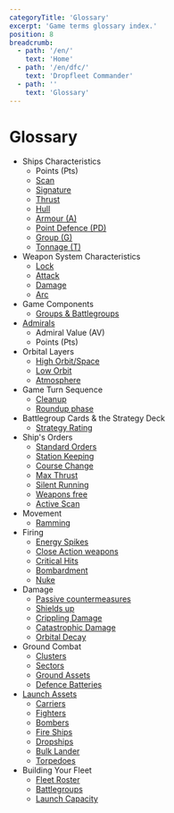 ```yaml
---
categoryTitle: 'Glossary'
excerpt: 'Game terms glossary index.'
position: 8
breadcrumb:
  - path: '/en/'
    text: 'Home'
  - path: '/en/dfc/'
    text: 'Dropfleet Commander'
  - path: ''
    text: 'Glossary'
---
```


# Glossary

* Ships Characteristics
  * Points (Pts)
  * [Scan](/en/dfc/the-basics/ships-characteristics#scan)
  * [Signature](/en/dfc/the-basics/ships-characteristics#signature)
  * [Thrust](/en/dfc/the-basics/ships-characteristics#thrust)
  * [Hull](/en/dfc/the-basics/ships-characteristics#hull)
  * [Armour (A)](/en/dfc/the-basics/ships-characteristics#armour-a)
  * [Point Defence (PD)](/en/dfc/the-basics/ships-characteristics#point-defence-pd)
  * [Group (G)](/en/dfc/the-basics/ships-characteristics#group-g)
  * [Tonnage (T)](/en/dfc/the-basics/ships-characteristics#tonnage-t)
* Weapon System Characteristics
  * [Lock](/en/dfc/the-basics/ships-characteristics#lock)
  * [Attack](/en/dfc/the-basics/ships-characteristics#attack)
  * [Damage](/en/dfc/the-basics/ships-characteristics#damage)
  * [Arc](/en/dfc/the-basics/ships-characteristics#arc)
* Game Components
  * [Groups & Battlegroups](/en/dfc/the-basics/game-components#groups--battlegroups)
* [Admirals](/en/dfc/the-basics/admirals)
  * Admiral Value (AV)
  * Points (Pts)
* Orbital Layers
  * [High Orbit/Space](/en/dfc/the-basics/orbital-layers#high-orbitspace)
  * [Low Orbit](/en/dfc/the-basics/orbital-layers#low-orbit)
  * [Atmosphere](/en/dfc/the-basics/orbital-layers#atmosphere)
* Game Turn Sequence
  * [Cleanup](/en/dfc/core-rules/game-turn-sequence#planning-phase)
  * [Roundup phase](/en/dfc/core-rules/game-turn-sequence#roundup-phase)
* Battlegroup Cards & the Strategy Deck
  * [Strategy Rating](/en/dfc/core-rules/battlegroup-cards-the-strategy-deck#strategy-rating)
* Ship's Orders
  * [Standard Orders](/en/dfc/core-rules/ships-orders#standard-orders)
  * [Station Keeping](/en/dfc/core-rules/ships-orders#station-keeping)
  * [Course Change](/en/dfc/core-rules/ships-orders#course-change)
  * [Max Thrust](/en/dfc/core-rules/ships-orders#max-thrust)
  * [Silent Running](/en/dfc/core-rules/ships-orders#silent-running)
  * [Weapons free](/en/dfc/core-rules/ships-orders#weapons-free)
  * [Active Scan](/en/dfc/core-rules/ships-orders#active-scan)
* Movement
  * [Ramming](/en/dfc/core-rules/movement#ramming)
* Firing
  * [Energy Spikes](/en/dfc/core-rules/firing#energy-spikes)
  * [Close Action weapons](/en/dfc/core-rules/firing#close-action-weapons)
  * [Critical Hits](/en/dfc/core-rules/firing#critical-hits)
  * [Bombardment](/en/dfc/core-rules/firing#Bombardment)
  * [Nuke](/en/dfc/core-rules/firing#nuke-the-site-from-orbit)
* Damage
  * [Passive countermeasures](/en/dfc/core-rules/damage#passive-countermeasures)
  * [Shields up](/en/dfc/core-rules/damage#shields-up)
  * [Crippling Damage](/en/dfc/core-rules/damage#6-roll-for-crippling-damage)
  * [Catastrophic Damage](/en/dfc/core-rules/damage#7-roll-for-catastrophic-damage)
  * [Orbital Decay](/en/dfc/core-rules/damage#orbital-decay)
* Ground Combat
  * [Clusters](/en/dfc/core-rules/ground-combat#clusters)
  * [Sectors](/en/dfc/core-rules/ground-combat#sectors)
  * [Ground Assets](/en/dfc/core-rules/ground-combat#ground-assets)
  * [Defence Batteries](/en/dfc/core-rules/ground-combat#defence-batteries)
* [Launch Assets](/en/dfc/core-rules/launch-assets)
  * [Carriers](/en/dfc/core-rules/launch-assets#carrier-characteristics)
  * [Fighters](/en/dfc/core-rules/launch-assets#fighters)
  * [Bombers](/en/dfc/core-rules/launch-assets#bombers)
  * [Fire Ships](/en/dfc/core-rules/launch-assets#fire-ships)
  * [Dropships](/en/dfc/core-rules/launch-assets#dropships)
  * [Bulk Lander](/en/dfc/core-rules/launch-assets#bulk-lander)
  * [Torpedoes](/en/dfc/core-rules/launch-assets#torpedoes)
* Building Your Fleet
  * [Fleet Roster](/en/dfc/building-your-fleet#the-fleet-roster)
  * [Battlegroups](/en/dfc/building-your-fleet#battlegroup-type)
  * [Launch Capacity](/en/dfc/building-your-fleet#launch-capacity)

